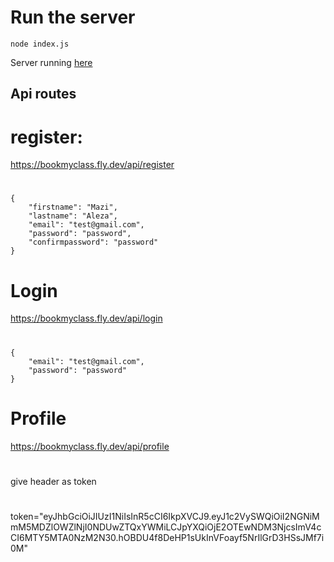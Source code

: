 # Run the server
    node index.js

Server running [here](https://bookmyclass.fly.dev/)

## Api routes
# register: 
https://bookmyclass.fly.dev/api/register
#
```
{
    "firstname": "Mazi",
    "lastname": "Aleza",
    "email": "test@gmail.com",
    "password": "password",
    "confirmpassword": "password"
}
```
# Login
https://bookmyclass.fly.dev/api/login
#
```
{
    "email": "test@gmail.com",
    "password": "password"
}
```
# Profile
https://bookmyclass.fly.dev/api/profile

#
give header as token
#
token="eyJhbGciOiJIUzI1NiIsInR5cCI6IkpXVCJ9.eyJ1c2VySWQiOiI2NGNiMmM5MDZlOWZlNjI0NDUwZTQxYWMiLCJpYXQiOjE2OTEwNDM3NjcsImV4cCI6MTY5MTA0NzM2N30.hOBDU4f8DeHP1sUkInVFoayf5NrIlGrD3HSsJMf7i0M"
